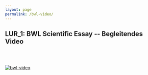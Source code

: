 ```yaml
---
layout: page
permalink: /bwl-video/
---
```


## LUR_1: BWL Scientific Essay -- Begleitendes Video

<br/>
<br/>

[![bwl-video]({/images/bwl-video-thumb.jpg})]({/images/output.mp4} "BWL Video")
